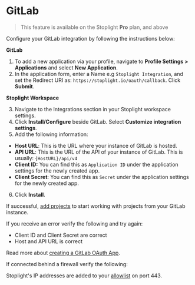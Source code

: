 # GitLab

> This feature is available on the Stoplight **Pro** plan, and above

Configure your GitLab integration by following the instructions below:

**GitLab**

1. To add a new application via your profile, navigate to **Profile Settings > Applications** and select **New Application**.
2. In the application form, enter a Name e.g `Stoplight Integration`, and set the Redirect URI as: `https://stoplight.io/oauth/callback`. Click **Submit**.

**Stoplight Workspace**

3. Navigate to the Integrations section in your Stoplight workspace settings. 
4. Click **Install/Configure** beside GitLab. Select **Customize integration settings**. 
5. Add the following information:
 - **Host URL**: This is the URL where your instance of GitLab is hosted.
 - **API URL**: This is the URL of the API of your instance of GitLab. This is usually: `{HostURL}/api/v4`
 - **Client ID:** You can find this as `Application ID` under the application settings for the newly created app. 
 - **Client Secret**: You can find this as `Secret` under the application settings for the newly created app. 
6. Click **Install**. 

If successful, [add projects](../b.adding-projects.md) to start working with projects from your GitLab instance.

If you receive an error verify the following and try again:

- Client ID and Client Secret are correct
- Host and API URL is correct

Read more about [creating a GitLab OAuth App](https://docs.gitlab.com/ee/integration/oauth_provider.html#adding-an-application-through-the-profile).

If connected behind a firewall verify the following:

Stoplight's IP addresses are added to your [allowlist](../../c.troubleshooting.md#how-do-i-allow-stoplight-to-access-an-internal-git-provider) on port 443. 

